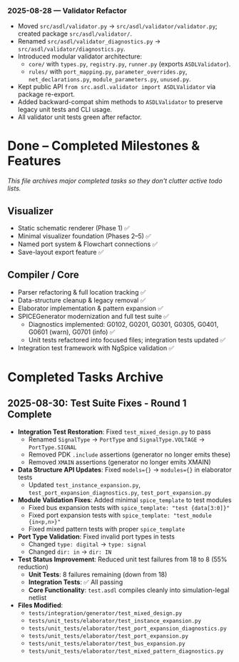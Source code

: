 ### 2025-08-28 — Validator Refactor
- Moved `src/asdl/validator.py` → `src/asdl/validator/validator.py`; created package `src/asdl/validator/`.
- Renamed `src/asdl/validator_diagnostics.py` → `src/asdl/validator/diagnostics.py`.
- Introduced modular validator architecture:
  - `core/` with `types.py`, `registry.py`, `runner.py` (exports `ASDLValidator`).
  - `rules/` with `port_mapping.py`, `parameter_overrides.py`, `net_declarations.py`, `module_parameters.py`, `unused.py`.
- Kept public API `from src.asdl.validator import ASDLValidator` via package re-export.
- Added backward-compat shim methods to `ASDLValidator` to preserve legacy unit tests and CLI usage.
- All validator unit tests green after refactor.

# Done – Completed Milestones & Features

_This file archives major completed tasks so they don't clutter active todo lists._

## Visualizer
- Static schematic renderer (Phase 1) ✅
- Minimal visualizer foundation (Phases 2–5) ✅
- Named port system & Flowchart connections ✅
- Save-layout export feature ✅

## Compiler / Core
- Parser refactoring & full location tracking ✅
- Data-structure cleanup & legacy removal ✅
- Elaborator implementation & pattern expansion ✅
- SPICEGenerator modernization and full test suite ✅
  - Diagnostics implemented: G0102, G0201, G0301, G0305, G0401, G0601 (warn), G0701 (info) ✅
  - Unit tests refactored into focused files; integration tests updated ✅
- Integration test framework with NgSpice validation ✅

# Completed Tasks Archive

## 2025-08-30: Test Suite Fixes - Round 1 Complete
- **Integration Test Restoration**: Fixed `test_mixed_design.py` to pass
  - Renamed `SignalType` → `PortType` and `SignalType.VOLTAGE` → `PortType.SIGNAL`
  - Removed PDK `.include` assertions (generator no longer emits these)
  - Removed `XMAIN` assertions (generator no longer emits XMAIN)
- **Data Structure API Updates**: Fixed `models={}` → `modules={}` in elaborator tests
  - Updated `test_instance_expansion.py`, `test_port_expansion_diagnostics.py`, `test_port_expansion.py`
- **Module Validation Fixes**: Added minimal `spice_template` to test modules
  - Fixed bus expansion tests with `spice_template: "test {data[3:0]}"`
  - Fixed port expansion tests with `spice_template: "test_module {in<p,n>}"`
  - Fixed mixed pattern tests with proper `spice_template`
- **Port Type Validation**: Fixed invalid port types in tests
  - Changed `type: digital` → `type: signal`
  - Changed `dir: in` → `dir: IN`
- **Test Status Improvement**: Reduced unit test failures from 18 to 8 (55% reduction)
  - **Unit Tests**: 8 failures remaining (down from 18)
  - **Integration Tests**: ✅ All passing
  - **Core Functionality**: `test.asdl` compiles cleanly into simulation-legal netlist
- **Files Modified**: 
  - `tests/integration/generator/test_mixed_design.py`
  - `tests/unit_tests/elaborator/test_instance_expansion.py`
  - `tests/unit_tests/elaborator/test_port_expansion_diagnostics.py`
  - `tests/unit_tests/elaborator/test_port_expansion.py`
  - `tests/unit_tests/elaborator/test_bus_expansion.py`
  - `tests/unit_tests/elaborator/test_mixed_pattern_diagnostics.py`
